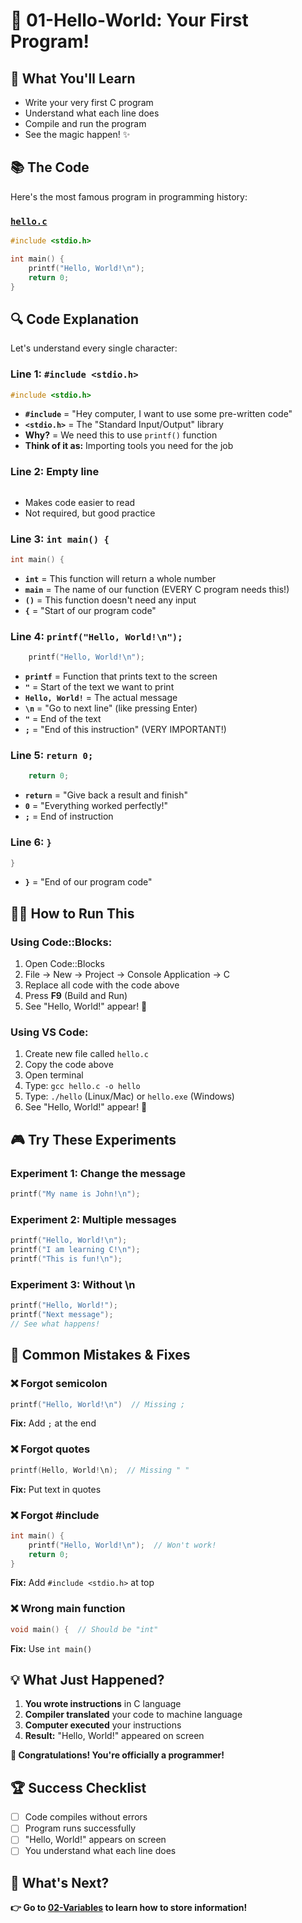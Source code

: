 # 🚀 01-Hello-World: Your First Program!

## 🎯 What You'll Learn
- Write your very first C program
- Understand what each line does
- Compile and run the program
- See the magic happen! ✨

## 📚 The Code

Here's the most famous program in programming history:

### [`hello.c`](hello.c)
```c
#include <stdio.h>

int main() {
    printf("Hello, World!\n");
    return 0;
}
```

## 🔍 Code Explanation

Let's understand every single character:

### Line 1: `#include <stdio.h>`
```c
#include <stdio.h>
```
- **`#include`** = "Hey computer, I want to use some pre-written code"
- **`<stdio.h>`** = The "Standard Input/Output" library
- **Why?** = We need this to use `printf()` function
- **Think of it as:** Importing tools you need for the job

### Line 2: Empty line
```c

```
- Makes code easier to read
- Not required, but good practice

### Line 3: `int main() {`
```c
int main() {
```
- **`int`** = This function will return a whole number
- **`main`** = The name of our function (EVERY C program needs this!)
- **`()`** = This function doesn't need any input
- **`{`** = "Start of our program code"

### Line 4: `printf("Hello, World!\n");`
```c
    printf("Hello, World!\n");
```
- **`printf`** = Function that prints text to the screen
- **`"`** = Start of the text we want to print
- **`Hello, World!`** = The actual message
- **`\n`** = "Go to next line" (like pressing Enter)
- **`"`** = End of the text
- **`;`** = "End of this instruction" (VERY IMPORTANT!)

### Line 5: `return 0;`
```c
    return 0;
```
- **`return`** = "Give back a result and finish"
- **`0`** = "Everything worked perfectly!"
- **`;`** = End of instruction

### Line 6: `}`
```c
}
```
- **`}`** = "End of our program code"

## 🏃‍♂️ How to Run This

### Using Code::Blocks:
1. Open Code::Blocks
2. File → New → Project → Console Application → C
3. Replace all code with the code above
4. Press **F9** (Build and Run)
5. See "Hello, World!" appear! 🎉

### Using VS Code:
1. Create new file called `hello.c`
2. Copy the code above
3. Open terminal
4. Type: `gcc hello.c -o hello`
5. Type: `./hello` (Linux/Mac) or `hello.exe` (Windows)
6. See "Hello, World!" appear! 🎉

## 🎮 Try These Experiments

### Experiment 1: Change the message
```c
printf("My name is John!\n");
```

### Experiment 2: Multiple messages
```c
printf("Hello, World!\n");
printf("I am learning C!\n");
printf("This is fun!\n");
```

### Experiment 3: Without \n
```c
printf("Hello, World!");
printf("Next message");
// See what happens!
```

## 🚨 Common Mistakes & Fixes

### ❌ Forgot semicolon
```c
printf("Hello, World!\n")  // Missing ;
```
**Fix:** Add `;` at the end

### ❌ Forgot quotes
```c
printf(Hello, World!\n);  // Missing " "
```
**Fix:** Put text in quotes

### ❌ Forgot #include
```c
int main() {
    printf("Hello, World!\n");  // Won't work!
    return 0;
}
```
**Fix:** Add `#include <stdio.h>` at top

### ❌ Wrong main function
```c
void main() {  // Should be "int"
```
**Fix:** Use `int main()`

## 💡 What Just Happened?

1. **You wrote instructions** in C language
2. **Compiler translated** your code to machine language
3. **Computer executed** your instructions
4. **Result:** "Hello, World!" appeared on screen

**🎉 Congratulations! You're officially a programmer!**

## 🏆 Success Checklist
- [ ] Code compiles without errors
- [ ] Program runs successfully
- [ ] "Hello, World!" appears on screen
- [ ] You understand what each line does

## 🔗 What's Next?
**👉 Go to [02-Variables](../02-Variables/) to learn how to store information!**
